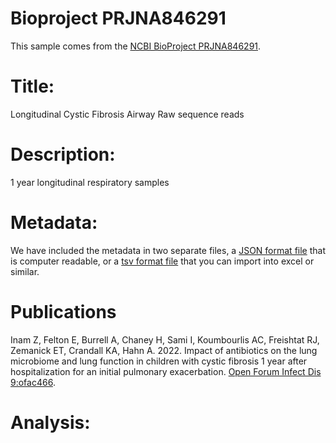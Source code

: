 # Bioproject PRJNA846291

This sample comes from the [NCBI BioProject PRJNA846291](https://www.ncbi.nlm.nih.gov/bioproject/?term=PRJNA846291).

# Title:
Longitudinal Cystic Fibrosis Airway Raw sequence reads

# Description:
1 year longitudinal respiratory samples


# Metadata:
We have included the metadata in two separate files, a [JSON format file](PRJNA846291.metadata.json.gz) that is computer readable, or a [tsv format file](PRJNA846291.metadata.tsv.gz) that you can import into excel or similar.

# Publications


Inam Z, Felton E, Burrell A, Chaney H, Sami I, Koumbourlis AC, Freishtat RJ, Zemanick ET, Crandall KA, Hahn A. 2022. Impact of antibiotics on the lung microbiome and lung function in children with cystic fibrosis 1 year after hospitalization for an initial pulmonary exacerbation. [Open Forum Infect Dis 9:ofac466](https://doi.org/10.1093/ofid/ofac466).
  
# Analysis:

